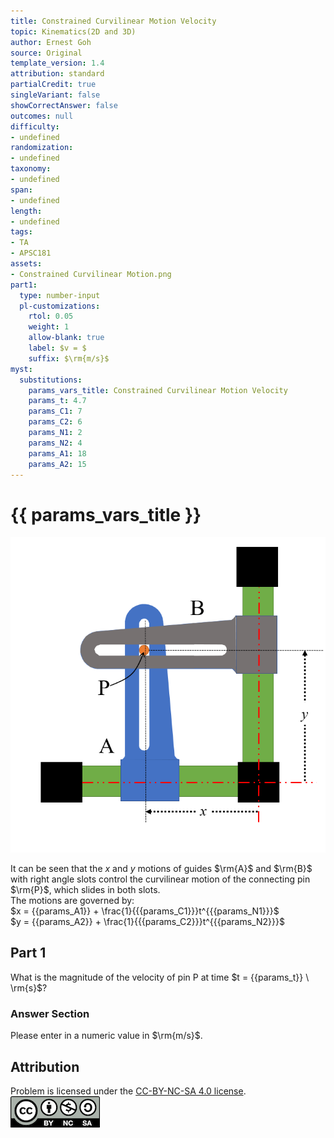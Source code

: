 ```yaml
---
title: Constrained Curvilinear Motion Velocity
topic: Kinematics(2D and 3D)
author: Ernest Goh
source: Original
template_version: 1.4
attribution: standard
partialCredit: true
singleVariant: false
showCorrectAnswer: false
outcomes: null
difficulty:
- undefined
randomization:
- undefined
taxonomy:
- undefined
span:
- undefined
length:
- undefined
tags:
- TA
- APSC181
assets:
- Constrained Curvilinear Motion.png
part1:
  type: number-input
  pl-customizations:
    rtol: 0.05
    weight: 1
    allow-blank: true
    label: $v = $
    suffix: $\rm{m/s}$
myst:
  substitutions:
    params_vars_title: Constrained Curvilinear Motion Velocity
    params_t: 4.7
    params_C1: 7
    params_C2: 6
    params_N1: 2
    params_N2: 4
    params_A1: 18
    params_A2: 15
---
```

# {{ params_vars_title }}
<img src="Constrained Curvilinear Motion.png" width=600>

It can be seen that the $x$ and $y$ motions of guides $\rm{A}$ and $\rm{B}$ with right angle slots control the curvilinear motion of the connecting pin $\rm{P}$, which slides in both slots.
<br>
The motions are governed by:
<br>
$x = {{params_A1}} + \frac{1}{{{params_C1}}}t^{{{params_N1}}}$
<br>
$y = {{params_A2}} + \frac{1}{{{params_C2}}}t^{{{params_N2}}}$

## Part 1

What is the magnitude of the velocity of pin P at time $t = {{params_t}} \ \rm{s}$?

### Answer Section

Please enter in a numeric value in $\rm{m/s}$.

## Attribution

Problem is licensed under the [CC-BY-NC-SA 4.0 license](https://creativecommons.org/licenses/by-nc-sa/4.0/).<br> ![The Creative Commons 4.0 license requiring attribution-BY, non-commercial-NC, and share-alike-SA license.](https://raw.githubusercontent.com/firasm/bits/master/by-nc-sa.png)